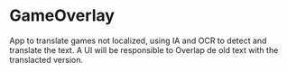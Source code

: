 # GameOverlay
App to translate games not localized, using IA and OCR to detect and translate the text. A UI will be responsible to Overlap de old text with the translacted version.

